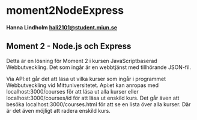 # moment2NodeExpress

#### Hanna Lindholm hali2101@student.miun.se

## Moment 2 - Node.js och Express

Detta är en lösning för Moment 2 i kursen JavaScriptbaserad Webbutveckling.
Det som ingår är en webbtjänst med tillhörande JSON-fil.

Via API:et går det att läsa ut vilka kurser som ingår i programmet Webbutveckling vid Mittuniversitetet.
Api:et kan anropas med localhost:3000/courses för att läsa ut alla kurser eller localhost:3000/courses/id för att läsa ut enskild kurs.
Det går även att besöka localhost:3000/courses.html för att se en lista över alla kurser. 
Där är det även möjligt att radera enskild kurs.
